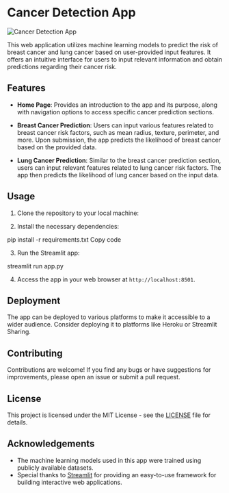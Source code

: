 # Cancer Detection App

![Cancer Detection App](https://www.rishabhsoft.com/wp-content/uploads/2022/06/RSPL_Blog_ML-In-Healthcare-Use-Cases-Benefits_Banner.jpg)

This web application utilizes machine learning models to predict the risk of breast cancer and lung cancer based on user-provided input features. It offers an intuitive interface for users to input relevant information and obtain predictions regarding their cancer risk.

## Features

- **Home Page**: Provides an introduction to the app and its purpose, along with navigation options to access specific cancer prediction sections.
  
- **Breast Cancer Prediction**: Users can input various features related to breast cancer risk factors, such as mean radius, texture, perimeter, and more. Upon submission, the app predicts the likelihood of breast cancer based on the provided data.
  
- **Lung Cancer Prediction**: Similar to the breast cancer prediction section, users can input relevant features related to lung cancer risk factors. The app then predicts the likelihood of lung cancer based on the input data.

## Usage

1. Clone the repository to your local machine:

2. Install the necessary dependencies:

pip install -r requirements.txt
Copy code

3. Run the Streamlit app:

streamlit run app.py

4. Access the app in your web browser at `http://localhost:8501`.

## Deployment

The app can be deployed to various platforms to make it accessible to a wider audience. Consider deploying it to platforms like Heroku or Streamlit Sharing.

## Contributing

Contributions are welcome! If you find any bugs or have suggestions for improvements, please open an issue or submit a pull request.

## License

This project is licensed under the MIT License - see the [LICENSE](LICENSE) file for details.

## Acknowledgements

- The machine learning models used in this app were trained using publicly available datasets.
- Special thanks to [Streamlit](https://streamlit.io/) for providing an easy-to-use framework for building interactive web applications.






